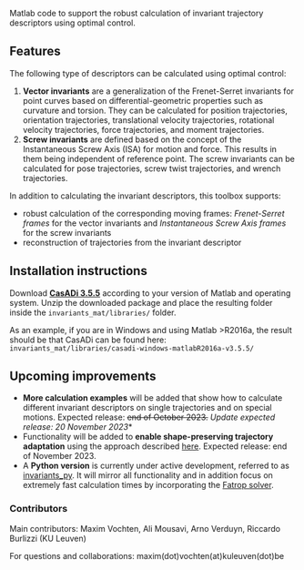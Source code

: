 Matlab code to support the robust calculation of invariant trajectory descriptors using optimal control. 

## Features

The following type of descriptors can be calculated using optimal control:
1. **Vector invariants** are a generalization of the Frenet-Serret invariants for point curves based on differential-geometric properties such as curvature and torsion. They can be calculated for position trajectories, orientation trajectories, translational velocity trajectories, rotational velocity trajectories, force trajectories, and moment trajectories. 
2. **Screw invariants** are defined based on the concept of the Instantaneous Screw Axis (ISA) for motion and force. This results in them being independent of reference point. The screw invariants can be calculated for pose trajectories, screw twist trajectories, and wrench trajectories. 

In addition to calculating the invariant descriptors, this toolbox supports:
- robust calculation of the corresponding moving frames: *Frenet-Serret frames* for the vector invariants and *Instantaneous Screw Axis frames* for the screw invariants
- reconstruction of trajectories from the invariant descriptor

## Installation instructions

Download [**CasADi 3.5.5**](https://github.com/casadi/casadi/releases/tag/3.5.5) according to your version of Matlab and operating system. Unzip the downloaded package and place the resulting folder inside the `invariants_mat/libraries/` folder. 

As an example, if you are in Windows and using Matlab >R2016a, the result should be that CasADi can be found here: 
`invariants_mat/libraries/casadi-windows-matlabR2016a-v3.5.5/`

## Upcoming improvements
- **More calculation examples** will be added that show how to calculate different invariant descriptors on single trajectories and on special motions. Expected release: ~~end of October 2023.~~ *Update expected release: 20 November 2023**
- Functionality will be added to **enable shape-preserving trajectory adaptation** using the approach described [here](https://doi.org/10.1016/j.robot.2019.103291). Expected release: end of November 2023.
- A **Python version** is currently under active development, referred to as [invariants_py](https://gitlab.kuleuven.be/robotgenskill/public_code/invariants_py). It will mirror all functionality and in addition focus on extremely fast calculation times by incorporating the [Fatrop solver](https://gitlab.kuleuven.be/robotgenskill/fatrop/fatrop).

### Contributors 

Main contributors: Maxim Vochten, Ali Mousavi, Arno Verduyn, Riccardo Burlizzi (KU Leuven)

For questions and collaborations: maxim(dot)vochten(at)kuleuven(dot)be
